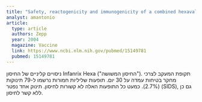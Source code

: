 ```yaml
---
title: "Safety, reactogenicity and immunogenicity of a combined hexavalent tetanus, diphtheria, acellular pertussis, hepatitis B, inactivated poliovirus vaccine and Haemophilus influenzae type b conjugate vaccine, for primary immunization of infants"
analyst: amantonio
article:
  type: article
  authors: Zepp
  year: 2004
  magazine: Vaccine
  link: https://www.ncbi.nlm.nih.gov/pubmed/15149781
  pubmed: 15149781
---
```


ניסויים קליניים של החיסון Infanrix Hexa ("החיסון המשושה").
תקופת המעקב לצרכי מחקר בטיחות עמדה על 30 יום.
תופעות שליליות חמורות נרשמו ל-79 תינוקות (2.7%). כמעט כל התופעות האלה לא קשורות לחיסון.
תינוק אחד נפטר (SIDS), גם כן ללא קשר לחיסון.
